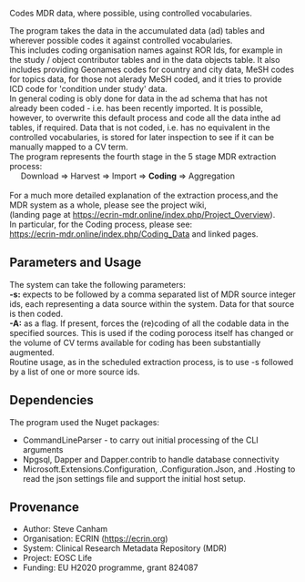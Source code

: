 Codes MDR data, where possible, using controlled vocabularies.

The program takes the data in the accumulated data (ad) tables and wherever possible codes it against controlled vocabularies. <br/>
This includes coding organisation names against ROR Ids, for example in the study / object contributor tables and in the data objects table. It also includes providing Geonames codes for country and city data, MeSH codes for topics data, for those not alerady MeSH coded, and it tries to provide ICD code for 'condition under study' data. <br/>
In general coding is obly done for data in the ad schema that has not already been coded - i.e. has been recently imported. It is possible, however, to overwrite this default process and code all the data inthe ad tables, if required. Data that is not coded, i.e. has no equivalent in the controlled vocabularies, is stored for later inspection to see if it can be manually mapped to a CV term.<br/>
The program represents the fourth stage in the 5 stage MDR extraction process:<br/>
&nbsp;&nbsp;&nbsp;&nbsp;&nbsp;Download => Harvest => Import => **Coding** => Aggregation<br/><br/>
For a much more detailed explanation of the extraction process,and the MDR system as a whole, please see the project wiki, <br/>
(landing page at https://ecrin-mdr.online/index.php/Project_Overview).<br/>
In particular, for the Coding process, please see:<br/>
https://ecrin-mdr.online/index.php/Coding_Data 
and linked pages.


## Parameters and Usage
The system can take the following parameters:<br/>
**-s:** expects to be followed by a comma separated list of MDR source integer ids, each representing a data source within the system. Data for that source is then coded.<br/>
**-A:** as a flag. If present, forces the (re)coding of all the codable data in the specified sources. This is used if the coding porocess itself has changed or the volume of CV terms available for coding has been substantially augmented.<br/>
Routine usage, as in the scheduled extraction process, is to use -s followed by a list of one or more source ids.<br/>

## Dependencies
The program used the Nuget packages:
* CommandLineParser - to carry out initial processing of the CLI arguments
* Npgsql, Dapper and Dapper.contrib to handle database connectivity
* Microsoft.Extensions.Configuration, .Configuration.Json, and .Hosting to read the json settings file and support the initial host setup.

## Provenance
* Author: Steve Canham
* Organisation: ECRIN (https://ecrin.org)
* System: Clinical Research Metadata Repository (MDR)
* Project: EOSC Life
* Funding: EU H2020 programme, grant 824087
